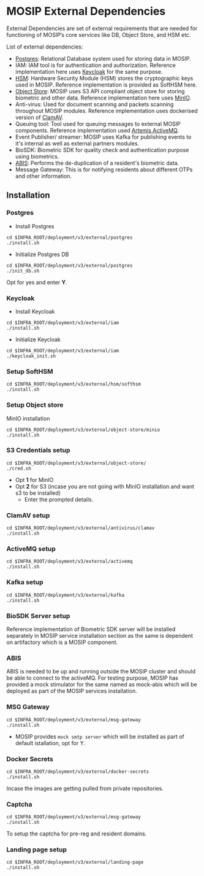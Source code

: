 # MOSIP External Dependencies

External Dependencies are set of external requirements that are needed for functioning of MOSIP’s core services like DB, Object Store, and HSM etc.

List of external dependencies:

* [Postgres](https://www.postgresql.org/): Relational Database system used for storing data in MOSIP.
* IAM: IAM tool is for authentication and authorization. Reference implementation here uses [Keycloak](https://www.keycloak.org/) for the  same purpose.
* [HSM](https://en.wikipedia.org/wiki/Hardware_security_module): Hardware Security Module (HSM) stores the cryptographic keys used in MOSIP. Reference implementation is provided as SoftHSM here.
* [Object Store](https://en.wikipedia.org/wiki/Object_storage): MOSIP uses S3 API compliant object store for storing biometric and other data. Reference implementation here uses [MinIO](https://min.io/).
* Anti-virus: Used for document scanning and packets scanning throughout MOSIP modules. Reference implementation uses dockerised version of [ClamAV](https://www.clamav.net/).
* Queuing tool: Tool used for queuing messages to external MOSIP components. Reference implementation used [Artemis ActiveMQ](https://activemq.apache.org/components/artemis/).
* Event Publisher/ streamer: MOSIP uses Kafka for publishing events to it's internal as well as external partners modules.
* BioSDK: Biometric SDK for quality check and authentication purpose using biometrics.
* [ABIS](https://docs.mosip.io/1.2.0/biometrics/abis): Performs the de-duplication of a resident's biometric data.
* Message Gateway: This is for notifying residents about different OTPs and other information.

## Installation

### Postgres

* Install Postgres

~~~
cd $INFRA_ROOT/deployment/v3/external/postgres
./install.sh
~~~

* Initialize Postgres DB

~~~
cd $INFRA_ROOT/deployment/v3/external/postgres
./init_db.sh
~~~

Opt for yes and enter **Y**.

### Keycloak

* Install Keycloak

```
cd $INFRA_ROOT/deployment/v3/external/iam
./install.sh
```

* Initialize Keycloak

```
cd $INFRA_ROOT/deployment/v3/external/iam
./keycloak_init.sh
```

### Setup SoftHSM

```
cd $INFRA_ROOT/deployment/v3/external/hsm/softhsm
./install.sh
```

### Setup Object store

MinIO installation

```
cd $INFRA_ROOT/deployment/v3/external/object-store/minio
./install.sh
```
### S3 Credentials setup

```
cd $INFRA_ROOT/deployment/v3/external/object-store/
./cred.sh
```

* Opt **1** for MinIO
* Opt **2** for S3 (incase you are not going with MinIO installation and want s3 to be installed)
    * Enter the prompted details.

### ClamAV setup

```
cd $INFRA_ROOT/deployment/v3/external/antivirus/clamav
./install.sh
```

### ActiveMQ setup

```
cd $INFRA_ROOT/deployment/v3/external/activemq
./install.sh
```

### Kafka setup

```
cd $INFRA_ROOT/deployment/v3/external/kafka
./install.sh
```

### BioSDK Server setup

Reference implementation of Biometric SDK server will be installed separately in MOSIP service installation section as the same is dependent on artifactory which is a MOSIP component.

### ABIS

ABIS is needed to be up and running outside the MOSIP cluster and should be able to connect to the activeMQ. For testing purpose, MOSIP has provided a mock stimulator for the same named as mock-abis which will be deployed as part of the MOSIP services installation.

### MSG Gateway

```
cd $INFRA_ROOT/deployment/v3/external/msg-gateway
./install.sh
```
* MOSIP provides `mock smtp server` which will be installed as part of default istallation, opt for Y.

### Docker Secrets

```
cd $INFRA_ROOT/deployment/v3/external/docker-secrets
./install.sh
```
Incase the images are getting pulled from private repositories.

### Captcha

```
cd $INFRA_ROOT/deployment/v3/external/msg-gateway
./install.sh
```
To setup the captcha for pre-reg and resident domains.

### Landing page setup

```
cd $INFRA_ROOT/deployment/v3/external/landing-page
./install.sh
```
